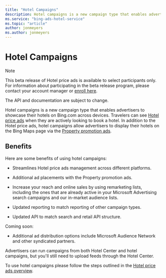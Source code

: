```yaml
---
title: "Hotel Campaigns"
description: Hotel campaigns is a new campaign type that enables advertisers to showcase their hotels on Bing.com across devices.
ms.service: "bing-ads-hotel-service"
ms.topic: "article"
author: jonmeyers
ms.author: jonmeyers
---
```


# Hotel Campaigns

> [!NOTE]
> This beta release of Hotel price ads is available to select participants only. For information about participating in the beta release program, please contact your account manager or [enroll here](https://go.microsoft.com/fwlink/?linkid=2201950).
>
> The API and documentation are subject to change.

Hotel campaigns is a new campaign type that enables advertisers to showcase their hotels on Bing.com across devices. Travelers can see [Hotel price ads](https://about.ads.microsoft.com/solutions/ad-products/hotel-price-ads) when they are actively looking to book a hotel. In addition to the Hotel price ads, hotel campaigns allow advertisers to display their hotels on the Bing Maps page via the [Property promotion ads](https://about.ads.microsoft.com/solutions/ad-products/property-promotion-ads).

<a name="benefits"></a>

## Benefits

Here are some benefits of using hotel campaigns:

* Streamlines Hotel price ads management across different platforms.

* Additional ad placements with the Property promotion ads.

* Increase your reach and online sales by using remarketing lists, including the ones that are already active in your Microsoft Advertising search campaigns and our in-market audience lists.

* Updated reporting to match reporting of other campaign types.

* Updated API to match search and retail API structure.

Coming soon:

* Additional ad distribution options include Microsoft Audience Network and other syndicated partners.

Advertisers can run campaigns from both Hotel Center and hotel campaigns, but you'll still need to upload feeds through the Hotel Center.

To use hotel campaigns please follow the steps outlined in the [Hotel price ads overview](../hotel-ads/index.md).
